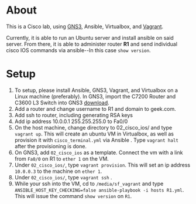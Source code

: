 # About

This is a Cisco lab, using [GNS3](https://www.gns3.com/), Ansible, Virtualbox, and [Vagrant](https://www.vagrantup.com/).

Currently, it is able to run an Ubuntu server and install ansible on said server. From there, it is able to administer router **R1** and send individual cisco IOS commands via ansible--In this case `show version`.

# Setup

1. To setup, please install Ansible, GNS3, Vagrant, and Virtualbox on a Linux machine (preferably). In GNS3, import the C7200 Router and C3600 L3 Switch into GNS3 [download](<http://srijit.com/working-cisco-ios-gns3/>).
2. Add a router and change username to R1 and domain to geek.com.
3. Add ssh to router, including generating RSA keys
4. Add ip address 10.0.0.1 255.255.255.0 to Fa0/0
5. On the host machine, change directory to 02_cisco_ios/ and type `vagrant up`. This will create an ubuntu VM in Virtualbox, as well as provision it with `cisco_terminal.yml` via Ansible . Type `vagrant halt` after the provisioning is done.
6. On GNS3, add `02_cisco_ios` as a template. Connect the vm with a link from `Fa0/0` on R1 to `ether 1` on the VM.
7. Under `02_cisco_ios/`, type `vagrant provision`. This will set an ip address `10.0.0.3` to the machine on `ether 1`.
8. Under `02_cisco_ios/`, type `vagrant ssh` .
9. While your ssh into the VM, cd to `/media/sf_vagrant`  and type `ANSIBLE_HOST_KEY_CHECKING=false ansible-playbook -i hosts R1.yml`. This will issue the command `show version` on `R1`.